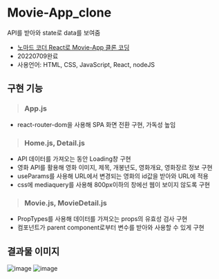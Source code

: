 # Movie-App_clone
API를 받아와 state로 data를 보여줌
- [노마드 코더 React로 Movie-App 클론 코딩](https://nomadcoders.co/javascript-for-beginners/lobby)
- 20220709완료
- 사용언어: HTML, CSS, JavaScript, React, nodeJS
## 구현 기능
> ### App.js
- react-router-dom을 사용해 SPA 화면 전환 구현, 가독성 높임
> ### Home.js, Detail.js
- API 데이터를 가져오는 동안 Loading창 구현
- 영화 API를 활용해 영화 이미지, 제목, 개봉년도, 영화개요, 영화장르 정보 구현
- useParams를 사용해 URL에서 변경되는 영화의 id값을 받아와 URL에 적용
- css에 mediaquery를 사용해 800px이하의 창에선 웹이 보이지 않도록 구현
> ### Movie.js, MovieDetail.js
- PropTypes를 사용해 데이터를 가져오는 props의 유효성 검사 구현
- 컴포넌트가 parent component로부터 변수를 받아와 사용할 수 있게 구현

## 결과물 이미지
![image](https://user-images.githubusercontent.com/99079176/178107406-6765b2fa-258a-4040-ad0e-08aa9a447f71.png)
![image](https://user-images.githubusercontent.com/99079176/178107432-f69c4ce0-16f1-4bd6-b719-1fab956cd5aa.png)
